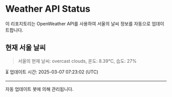 
# Weather API Status

이 리포지토리는 OpenWeather API를 사용하여 서울의 날씨 정보를 자동으로 업데이트합니다.

## 현재 서울 날씨
> 서울의 현재 날씨: overcast clouds, 온도: 8.39°C, 습도: 27%

⏳ 업데이트 시간: 2025-03-07 07:23:02 (UTC)

---
자동 업데이트 봇에 의해 관리됩니다.
